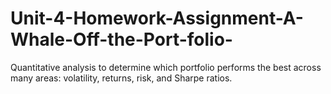 # Unit-4-Homework-Assignment-A-Whale-Off-the-Port-folio-
Quantitative analysis to determine which portfolio performs the best across many areas: volatility, returns, risk, and Sharpe ratios.
